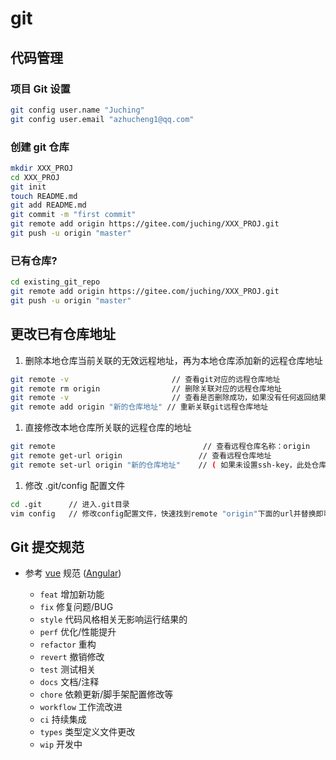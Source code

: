 # git

## 代码管理

### 项目 Git 设置

```sh
git config user.name "Juching"
git config user.email "azhucheng1@qq.com"
```

### 创建 git 仓库

```sh
mkdir XXX_PROJ
cd XXX_PROJ
git init
touch README.md
git add README.md
git commit -m "first commit"
git remote add origin https://gitee.com/juching/XXX_PROJ.git
git push -u origin "master"
```

### 已有仓库?

```sh
cd existing_git_repo
git remote add origin https://gitee.com/juching/XXX_PROJ.git
git push -u origin "master"
```

## 更改已有仓库地址

1. 删除本地仓库当前关联的无效远程地址，再为本地仓库添加新的远程仓库地址

```sh
git remote -v                       // 查看git对应的远程仓库地址
git remote rm origin                // 删除关联对应的远程仓库地址
git remote -v                       // 查看是否删除成功，如果没有任何返回结果，表示OK
git remote add origin "新的仓库地址" // 重新关联git远程仓库地址
```

1. 直接修改本地仓库所关联的远程仓库的地址

```sh
git remote                                 // 查看远程仓库名称：origin
git remote get-url origin                 // 查看远程仓库地址
git remote set-url origin "新的仓库地址"    // ( 如果未设置ssh-key，此处仓库地址为 http://... 开头)
```

1. 修改 .git/config 配置文件

```sh
cd .git      // 进入.git目录
vim config   // 修改config配置文件，快速找到remote "origin"下面的url并替换即可实现快速关联和修改
```

## Git 提交规范

- 参考 [vue](https://github.com/vuejs/vue/blob/dev/.github/COMMIT_CONVENTION.md) 规范 ([Angular](https://github.com/conventional-changelog/conventional-changelog/tree/master/packages/conventional-changelog-angular))

  - `feat` 增加新功能
  - `fix` 修复问题/BUG
  - `style` 代码风格相关无影响运行结果的
  - `perf` 优化/性能提升
  - `refactor` 重构
  - `revert` 撤销修改
  - `test` 测试相关
  - `docs` 文档/注释
  - `chore` 依赖更新/脚手架配置修改等
  - `workflow` 工作流改进
  - `ci` 持续集成
  - `types` 类型定义文件更改
  - `wip` 开发中
